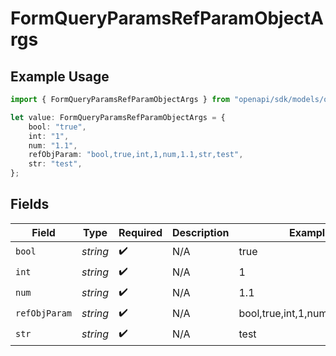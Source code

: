 # FormQueryParamsRefParamObjectArgs

## Example Usage

```typescript
import { FormQueryParamsRefParamObjectArgs } from "openapi/sdk/models/operations";

let value: FormQueryParamsRefParamObjectArgs = {
    bool: "true",
    int: "1",
    num: "1.1",
    refObjParam: "bool,true,int,1,num,1.1,str,test",
    str: "test",
};
```

## Fields

| Field                            | Type                             | Required                         | Description                      | Example                          |
| -------------------------------- | -------------------------------- | -------------------------------- | -------------------------------- | -------------------------------- |
| `bool`                           | *string*                         | :heavy_check_mark:               | N/A                              | true                             |
| `int`                            | *string*                         | :heavy_check_mark:               | N/A                              | 1                                |
| `num`                            | *string*                         | :heavy_check_mark:               | N/A                              | 1.1                              |
| `refObjParam`                    | *string*                         | :heavy_check_mark:               | N/A                              | bool,true,int,1,num,1.1,str,test |
| `str`                            | *string*                         | :heavy_check_mark:               | N/A                              | test                             |